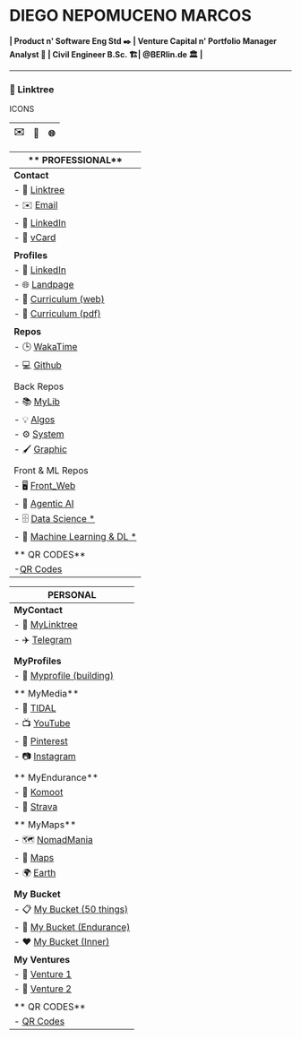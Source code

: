 # DIEGO NEPOMUCENO MARCOS 
**| Product n' Software Eng Std ✒️ | Venture Capital n' Portfolio Manager Analyst 🎩 | Civil Engineer B.Sc. 🏗️| @BERlin.de 🏛️ |**

---

### 🔗 Linktree

ICONS

| ✉️ [](mailto:diegonmarcos@gmail.com "null") | 💼 [](https://linkedin.com/in/diegonmarcos "null") | 🌐 [](https://diegonmarcos.github.io "null") |
| ------------------------------------------- | -------------------------------------------------- | -------------------------------------------- |

| ** PROFESSIONAL**                                                                |
| -------------------------------------------------------------------------------- |
| **Contact**                                                                      |
| - 🔗 [Linktree](https://linktr.ee/diegonmarcos "null")                           |
| - ✉️ [Email](mailto:diegonmarcos@gmail.com "null")                               |
| - 💼 [LinkedIn](https://linkedin.com/in/diegonmarcos "null")                     |
| - 👤 [vCard](2.assets/diegonmarcos-contact_photo.vcf "null")                     |
|                                                                                  |
| **Profiles**                                                                     |
| - 💼 [LinkedIn](https://linkedin.com/in/diegonmarcos "null")                     |
| - 🌐 [Landpage](https://diegonmarcos.github.io "null")                           |
| - 📃 [Curriculum (web)](https://diegonmarcos.github.io/cv_web "null")            |
| - 📄 [Curriculum (pdf)](https://diegonmarcos.github.io/cv_pdf "null")            |
|                                                                                  |
| **Repos**                                                                        |
| - 🕒 [WakaTime](https://wakatime.com/@diegonmarcos "null")                       |
| - 💻 [Github](https://github.com/diegonmarcos "null")                            |
|                                                                                  |
| Back Repos                                                                       |
| - 📚 [MyLib](https://github.com/diegonmarcos/mylib "null")                       |
| - 💡 [Algos](https://github.com/diegonmarcos/algo "null")                        |
| - ⚙️ [System](https://github.com/diegonmarcos/system "null")                     |
| - 🖌️ [Graphic](https://github.com/diegonmarcos/graphic "null")                  |
|                                                                                  |
| Front & ML Repos                                                                 |
| - 🖥️ [Front_Web](https://github.com/diegonmarcos/diegonmarcos.github.io "null") |
| - 🤖 [Agentic AI](https://github.com/diegonmarcos/agentic "null")                |
| - 🗄️ [Data Science *](https://github.com/diegonmarcos/ds "null")                |
| - 🧠 [Machine Learning & DL *](https://github.com/diegonmarcos/mlearning "null") |
|                                                                                  |
| ** QR CODES**                                                                    |
| -[QR Codes](https://diegonmarcos.github.io/linktree/qrcode.html "null")          |

| **PERSONAL**                                                                                           |
| ------------------------------------------------------------------------------------------------------ |
| **MyContact**                                                                                          |
| - 🔗 [MyLinktree ](https://diegonmarcos.github.io/linktree "null")                                     |
| - ✈️ [Telegram](https://t.me/diegonmarcos "null")                                                      |
|                                                                                                        |
| **MyProfiles**                                                                                         |
| - 👤 [Myprofile (building)](https://linktr.ee/diegonmarcos "null")                                     |
|                                                                                                        |
| ** MyMedia**                                                                                           |
| - 🎵 [TIDAL](https://tidal.com/@diegonmarcos "null")                                                   |
| - 📺 [YouTube](https://www.youtube.com/diegonmarcos "null")                                            |
| - 📌 [Pinterest](https://www.pinterest.com/diegonmarcos "null")                                        |
| - 📷 [Instagram](https://www.instagram.com/diegonmarcos "null")                                        |
|                                                                                                        |
| ** MyEndurance**                                                                                       |
| - 🚴 [Komoot](https://www.komoot.com/user/2474200810898/routes "null")                                 |
| - 🏃 [Strava](https://www.strava.com/athletes/4662170 "null")                                          |
|                                                                                                        |
| ** MyMaps**                                                                                            |
| - 🗺️ [NomadMania](https://nomadmania.com/profile/73889 "null")                                        |
| - 📍 [Maps](https://www.google.com/maps/d/edit?mid=1EOqj1-9grA1Bt_gtUHh25-pGpeLzKzU&usp=sharing"null") |
| - 🌍 [Earth](https://earth.google.com/earth/d/1MwtAnYRNN5qyxl6BmRBpvAGpZv3modMy?usp=sharing "null")    |
|                                                                                                        |
| **My Bucket**                                                                                          |
| - 📋 [My Bucket (50 things)](https://bucketlistjourney.net/my-bucket-list/ "null")                     |
| - 🏃 [My Bucket (Endurance)](https://bucketlistjourney.net/my-bucket-list/ "null")                     |
| - ❤️ [My Bucket (Inner)](https://bucketlistjourney.net/my-bucket-list/ "null")                         |
|                                                                                                        |
| **My Ventures**                                                                                        |
| - 🚀 [Venture 1](https://bucketlistjourney.net/my-bucket-list/ "null")                                 |
| - 🚀 [Venture 2](https://bucketlistjourney.net/my-bucket-list/ "null")                                 |
|                                                                                                        |
| ** QR CODES**                                                                                          |
| - [QR Codes](https://diegonmarcos.github.io/linktree/qrcode.html "null")                               |

